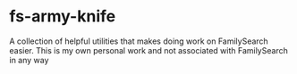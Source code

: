 # fs-army-knife
A collection of helpful utilities that makes doing work on FamilySearch easier. This is my own personal work and not associated with FamilySearch in any way
